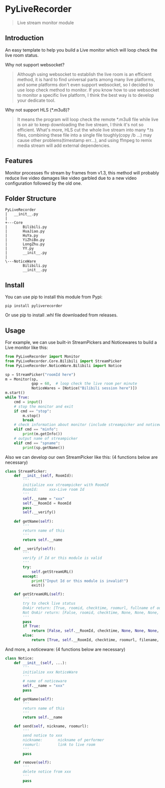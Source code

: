 ﻿# PyLiveRecorder

> Live stream monitor module

## Introduction

An easy template to help you build a Live monitor which will loop check the live room status.

Why not support websocket?
> Although using websocket to establish the live room is an efficient method, it is hard to find universal parts among many live platforms, and some platforms don't even support websocket, so I decided to use loop check method to monitor. If you know how to use websocket to monitor a specific live platform, I think the best way is to develop your dedicate tool.

Why not support HLS (*.m3u8)?
> It means the program will loop check the remote *.m3u8 file while live is on air to keep downloading the live stream, I think it's not so efficient. What's more, HLS cut the whole live stream into many *.ts files, combining these file into a single file toughly(copy /b ...) may cause other problems(timestamp err...), and using ffmpeg to remix media stream will add external dependencies.

## Features

Monitor processes flv stream by frames from v1.3, this method will probably reduce live video damages like video garbled due to a new video configuration followed by the old one.

## Folder Structure

```
PyLiveRecorder
|   __init__.py
|
+---Core
|       Bilibili.py
|       HuaJiao.py
|       HuYa.py
|       YiZhiBo.py
|       LongZhu.py
|       YY.py
|       __init__.py
|
\---NoticeWare
        Bilibili.py
        __init__.py
```

## Install

You can use pip to install this module from Pypi:

```
pip install pyliverecorder
```

Or use pip to install .whl file downloaded from releases.

## Usage

For example, we can use built-in StreamPickers and Noticewares to build a Live monitor like this:

```python
from PyLiveRecorder import Monitor
from PyLiveRecorder.Core.Bilibili import StreamPicker
from PyLiveRecorder.NoticeWare.Bilibili import Notice

sp = StreamPicker("roomId here")
m = Monitor(sp, 
            gap = 60,  # loop check the live room per minute
            NoticeWares = [Notice("Bilibili session here")])
m.start()
while True:
    cmd = input()
    # stop the monitor and exit
    if cmd == "stop":
        m.stop()
        break
    # check information about monitor (include streampicker and noticewares used)
    elif cmd == "minfo":
        print(m.getInfo())
    # output name of streampicker
    elif cmd == "spname":
        print(sp.getName())
```

Also we can develop our own StreamPicker like this: (4 functions below are necessary)

```python
class StreamPicker:
    def __init__(self, RoomId):
        '''
        initialize xxx streampicker with RoomId
        RoomId:     xxx-Live room Id
        '''
        self.__name = "xxx"
        self.__RoomId = RoomId
        pass
        self.__verify()
        
    def getName(self):
        '''
        return name of this
        '''
        return self.__name
    
    def __verify(self):
        '''
        verify if Id or this module is valid
        '''
        try:
            self.getStreamURL()
        except:
            print("Input Id or this module is invalid!")
            exit()

    def getStreamURL(self):
        '''
        try to check live status
        OnAir return: [True, roomid, checktime, roomurl, fullname of output file, nickname, continuous stream url]
        Not OnAir return: [False, roomid, checktime, None, None, None, None]
        '''
        pass
        if True:
            return [False, self.__RoomId, checktime, None, None, None, None]
        else:
            return [True, self.__RoomId, checktime, roomurl, filename, nickname, url]
```

And more, a noticeware: (4 functions below are necessary)

```python
class Notice:
    def __init__(self, ...):
        '''
        initialize xxx NoticeWare
        '''
        # name of noticeware
        self.__name = "xxx"
        pass

    def getName(self):
        '''
        return name of this
        '''
        return self.__name

    def send(self, nickname, roomurl):
        '''
        send notice to xxx
        nickname:       nickname of performer
        roomurl:        link to live room
        '''
        pass

    def remove(self):
        '''
        delete notice from xxx
        '''
        pass
```
